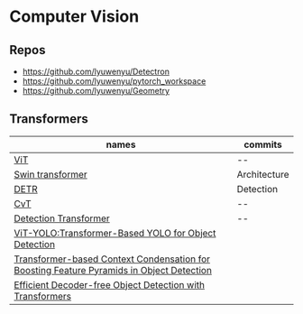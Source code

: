 # Computer Vision

## Repos
- https://github.com/lyuwenyu/Detectron
- https://github.com/lyuwenyu/pytorch_workspace
- https://github.com/lyuwenyu/Geometry



## Transformers
 
names | commits
| --- | ---|
[ViT](https://github.com/lucidrains/vit-pytorch) | --
[Swin transformer]() | Architecture
[DETR]() | Detection
[CvT]() | --
[Detection Transformer](https://github.com/cmhungsteve/Awesome-Transformer-Attention#object-detection) | --
[ViT-YOLO:Transformer-Based YOLO for Object Detection](https://openaccess.thecvf.com/content/ICCV2021W/VisDrone/papers/Zhang_ViT-YOLOTransformer-Based_YOLO_for_Object_Detection_ICCVW_2021_paper.pdf) | 
[Transformer-based Context Condensation for Boosting Feature Pyramids in Object Detection](https://arxiv.org/pdf/2207.06603.pdf) | 
[Efficient Decoder-free Object Detection with Transformers](https://arxiv.org/pdf/2206.06829.pdf) | 
